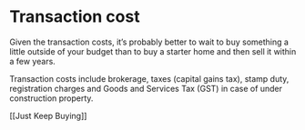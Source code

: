 # Transaction cost

Given the transaction costs, it’s probably better to wait to buy something a little outside of your budget than to buy a starter home and then sell it within a few years.

Transaction costs include brokerage, taxes (capital gains tax), stamp duty, registration charges and Goods and Services Tax (GST) in case of under construction property.

[[Just Keep Buying]]